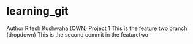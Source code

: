 # learning_git
Author Ritesh Kushwaha (OWN)
Project 1 
This is the feature two branch (dropdown)
This is the  second commit in the  featuretwo 
